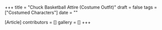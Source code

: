 +++
title = "Chuck Basketball Attire (Costume Outfit)"
draft = false
tags = ["Costumed Characters"]
date = ""

[Article]
contributors = []
gallery = []
+++